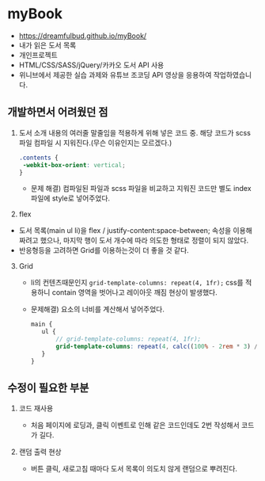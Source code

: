 # myBook

- https://dreamfulbud.github.io/myBook/
- 내가 읽은 도서 목록
- 개인프로젝트
- HTML/CSS/SASS/jQuery/카카오 도서 API 사용
- 위니브에서 제공한 실습 과제와 유튜브 조코딩 API 영상을 응용하여 작업하였습니다.

## 개발하면서 어려웠던 점

1. 도서 소개 내용의 여러줄 말줄임을 적용하게 위해 넣은 코드 중. 해당 코드가 scss 파일 컴파일 시 지워진다.(무슨 이유인지는 모르겠다.)

   ```css
   .contents {
   	-webkit-box-orient: vertical;
   }
   ```

   - 문제 해결) 컴파일된 파일과 scss 파일을 비교하고 지워진 코드만 별도 index파일에 style로 넣어주었다.

2. flex

- 도서 목록(main ul li)을 flex / justify-content:space-between; 속성을 이용해 짜려고 했으나,
  마지막 행이 도서 개수에 따라 의도한 형태로 정렬이 되지 않았다.
- 반응형등을 고려하면 Grid를 이용하는것이 더 좋을 것 같다.

3. Grid

   - li의 컨텐츠때문인지 `grid-template-columns: repeat(4, 1fr);` css를 적용하니 contain 영역을 벗어나고 레이아웃 깨짐 현상이 발생했다.
   - 문제해결) 요소의 너비를 계산해서 넣어주었다.

     ```scss
     main {
     	ul {
     		// grid-template-columns: repeat(4, 1fr);
     		grid-template-columns: repeat(4, calc((100% - 2rem * 3) / 4));
     	}
     }
     ```

## 수정이 필요한 부분

1. 코드 재사용

   - 처음 페이지에 로딩과, 클릭 이벤트로 인해 같은 코드인데도 2번 작성해서 코드가 길다.

2. 랜덤 출력 현상
   - 버튼 클릭, 새로고침 때마다 도서 목록이 의도치 않게 랜덤으로 뿌려진다.
